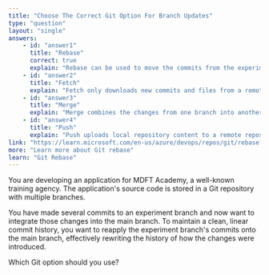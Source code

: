 ```yaml
---
title: "Choose The Correct Git Option For Branch Updates"
type: "question"
layout: "single"
answers:
    - id: "answer1"
      title: "Rebase"
      correct: true
      explain: "Rebase can be used to move the commits from the experimental branch onto the main branch in a linear fashion, rewriting history. If followed by a force push, it will override main's previous commit history."
    - id: "answer2"
      title: "Fetch"
      explain: "Fetch only downloads new commits and files from a remote repository to your local repository without merging them. It doesn't update branches or modify history."
    - id: "answer3"
      title: "Merge"
      explain: "Merge combines the changes from one branch into another while preserving the commit history of both branches. It doesn't override history as required in the scenario."
    - id: "answer4"
      title: "Push"
      explain: "Push uploads local repository content to a remote repository. It doesn't modify branch history or combine changes from different branches."
link: "https://learn.microsoft.com/en-us/azure/devops/repos/git/rebase?view=azure-devops"
more: "Learn more about Git rebase"
learn: "Git Rebase"
---
```


You are developing an application for MDFT Academy, a well-known training agency. The application's source code is stored in a Git repository with multiple branches.

You have made several commits to an experiment branch and now want to integrate those changes into the main branch. To maintain a clean, linear commit history, you want to reapply the experiment branch's commits onto the main branch, effectively rewriting the history of how the changes were introduced.

Which Git option should you use?
